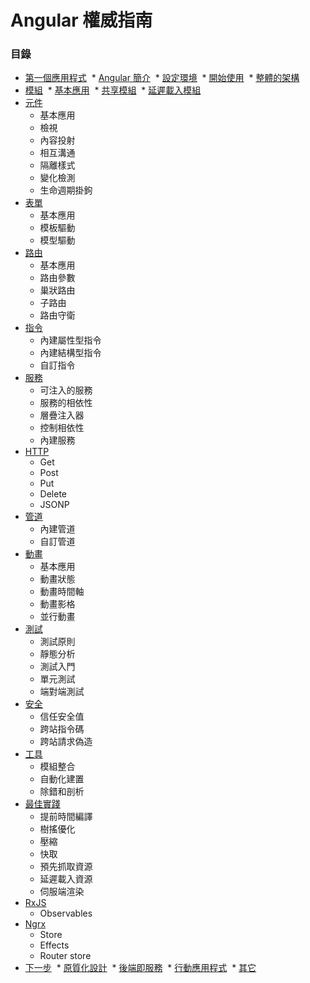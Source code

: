 # Angular 權威指南

### 目錄
* [第一個應用程式](https://github.com/Shyam-Chen/JavaScript-GO/blob/master/professional-angular/first-application.md)
  * [Angular 簡介](https://github.com/Shyam-Chen/JavaScript-GO/blob/master/professional-angular/first-application.md#angular-簡介)
  * [設定環境](https://github.com/Shyam-Chen/JavaScript-GO/blob/master/professional-angular/first-application.md#設定環境)
  * [開始使用](https://github.com/Shyam-Chen/JavaScript-GO/blob/master/professional-angular/first-application.md#開始使用)
  * [整體的架構](https://github.com/Shyam-Chen/JavaScript-GO/blob/master/professional-angular/first-application.md#整體的架構)
* [模組](https://github.com/Shyam-Chen/JavaScript-GO/blob/master/professional-angular/modules.md)
  * [基本應用](https://github.com/Shyam-Chen/JavaScript-GO/blob/master/professional-angular/modules.md#基本應用)
  * [共享模組](https://github.com/Shyam-Chen/JavaScript-GO/blob/master/professional-angular/modules.md#共享模組)
  * [延遲載入模組](https://github.com/Shyam-Chen/JavaScript-GO/blob/master/professional-angular/modules.md#共享模組)
* [元件](https://github.com/Shyam-Chen/JavaScript-GO/blob/master/professional-angular/components.md)
  * 基本應用
  * 檢視
  * 內容投射
  * 相互溝通
  * 隔離樣式
  * 變化檢測
  * 生命週期掛鉤
* [表單](https://github.com/Shyam-Chen/JavaScript-GO/blob/master/professional-angular/forms.md)
  * 基本應用
  * 模板驅動
  * 模型驅動
* [路由](https://github.com/Shyam-Chen/JavaScript-GO/blob/master/professional-angular/routing.md)
  * 基本應用
  * 路由參數
  * 巢狀路由
  * 子路由
  * 路由守衛
* [指令](https://github.com/Shyam-Chen/JavaScript-GO/blob/master/professional-angular/directives.md)
  * 內建屬性型指令
  * 內建結構型指令
  * 自訂指令
* [服務](https://github.com/Shyam-Chen/JavaScript-GO/blob/master/professional-angular/services.md)
  * 可注入的服務
  * 服務的相依性
  * 層疊注入器
  * 控制相依性
  * 內建服務
* [HTTP](https://github.com/Shyam-Chen/JavaScript-GO/blob/master/professional-angular/http.md)
  * Get
  * Post
  * Put
  * Delete
  * JSONP
* [管道](https://github.com/Shyam-Chen/JavaScript-GO/blob/master/professional-angular/pipes.md)
  * 內建管道
  * 自訂管道
* [動畫](https://github.com/Shyam-Chen/JavaScript-GO/blob/master/professional-angular/animations.md)
  * 基本應用
  * 動畫狀態
  * 動畫時間軸
  * 動畫影格
  * 並行動畫
* [測試](https://github.com/Shyam-Chen/JavaScript-GO/blob/master/professional-angular/testing.md)
  * 測試原則
  * 靜態分析
  * 測試入門
  * 單元測試
  * 端對端測試
* [安全](https://github.com/Shyam-Chen/JavaScript-GO/blob/master/professional-angular/security.md)
  * 信任安全值
  * 跨站指令碼
  * 跨站請求偽造
* [工具](https://github.com/Shyam-Chen/JavaScript-GO/blob/master/professional-angular/tools.md)
  * 模組整合
  * 自動化建置
  * 除錯和剖析
* [最佳實踐](https://github.com/Shyam-Chen/JavaScript-GO/blob/master/professional-angular/best-practices.md)
  * 提前時間編譯
  * 樹搖優化
  * 壓縮
  * 快取
  * 預先抓取資源
  * 延遲載入資源
  * 伺服端渲染
* [RxJS](https://github.com/Shyam-Chen/JavaScript-GO/blob/master/professional-angular/ngrx.md)
  * Observables
* [Ngrx](https://github.com/Shyam-Chen/JavaScript-GO/blob/master/professional-angular/ngrx.md)
  * Store
  * Effects
  * Router store
* [下一步](https://github.com/Shyam-Chen/JavaScript-GO/blob/master/professional-angular/next-steps.md)
  * [原質化設計](https://github.com/Shyam-Chen/JavaScript-GO/blob/master/professional-angular/next-steps.md#原質化設計)
  * [後端即服務](https://github.com/Shyam-Chen/JavaScript-GO/blob/master/professional-angular/next-steps.md#後端即服務)
  * [行動應用程式](https://github.com/Shyam-Chen/JavaScript-GO/blob/master/professional-angular/next-steps.md#行動應用程式)
  * [其它](https://github.com/Shyam-Chen/JavaScript-GO/blob/master/professional-angular/next-steps.md#其它)
